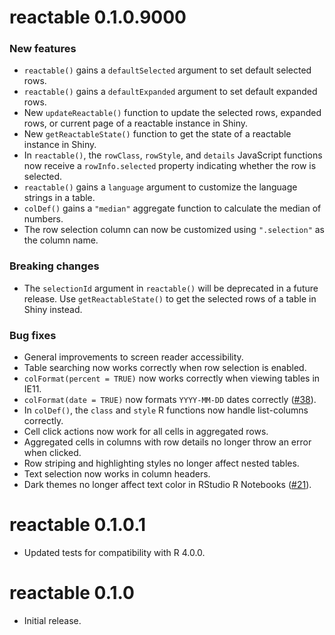 # reactable 0.1.0.9000

### New features

* `reactable()` gains a `defaultSelected` argument to set default selected rows.
* `reactable()` gains a `defaultExpanded` argument to set default expanded rows.
* New `updateReactable()` function to update the selected rows, expanded rows, or
  current page of a reactable instance in Shiny.
* New `getReactableState()` function to get the state of a reactable instance in Shiny.
* In `reactable()`, the `rowClass`, `rowStyle`, and `details` JavaScript functions
  now receive a `rowInfo.selected` property indicating whether the row is selected.
* `reactable()` gains a `language` argument to customize the language strings in a table.
* `colDef()` gains a `"median"` aggregate function to calculate the median of numbers.
* The row selection column can now be customized using `".selection"` as the column name.

### Breaking changes

* The `selectionId` argument in `reactable()` will be deprecated in a future release.
  Use `getReactableState()` to get the selected rows of a table in Shiny instead.

### Bug fixes

* General improvements to screen reader accessibility.
* Table searching now works correctly when row selection is enabled.
* `colFormat(percent = TRUE)` now works correctly when viewing tables in IE11.
* `colFormat(date = TRUE)` now formats `YYYY-MM-DD` dates correctly ([#38](https://github.com/glin/reactable/issues/38)).
* In `colDef()`, the `class` and `style` R functions now handle list-columns correctly.
* Cell click actions now work for all cells in aggregated rows.
* Aggregated cells in columns with row details no longer throw an error when clicked.
* Row striping and highlighting styles no longer affect nested tables.
* Text selection now works in column headers.
* Dark themes no longer affect text color in RStudio R Notebooks ([#21](https://github.com/glin/reactable/issues/21)).

# reactable 0.1.0.1

* Updated tests for compatibility with R 4.0.0.

# reactable 0.1.0

* Initial release.
